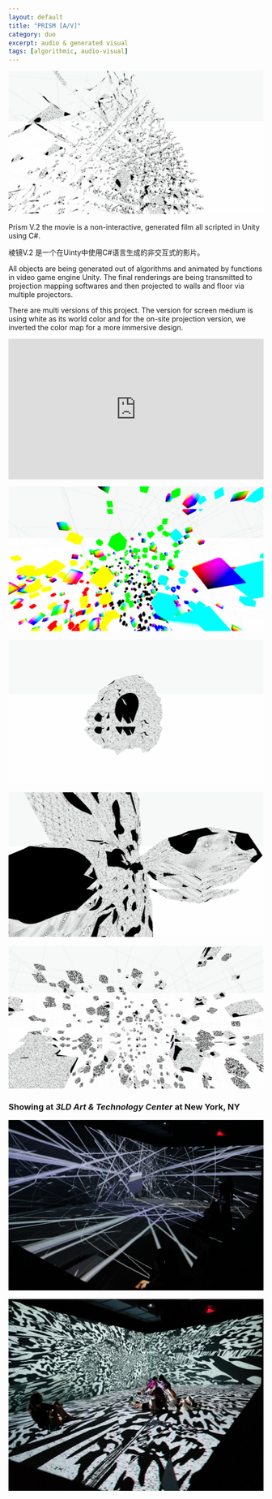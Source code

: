 ```yaml
---
layout: default
title: "PRISM [A/V]"
category: duo
excerpt: audio & generated visual
tags: [algorithmic, audio-visual]
---
```


![sd](/assets/image/prism_av_screen_11.png)

Prism V.2 the movie is a non-interactive, generated film all scripted in Unity using C#.

棱镜V.2 是一个在Uinty中使用C#语言生成的非交互式的影片。

All objects are being generated out of algorithms and animated by functions in video game engine Unity. The final renderings are being transmitted to projection mapping softwares and then projected to walls and floor via multiple projectors.

There are multi versions of this project. The version for screen medium is using white as its world color and for the on-site projection version, we inverted the color map for a more immersive design.

<div style="padding:55% 0 0 0;position:relative;"><iframe src="https://player.vimeo.com/video/350793837?title=0&byline=0&portrait=0" style="position:absolute;top:0;left:0;width:100%;height:100%;" frameborder="0" allow="autoplay; fullscreen" allowfullscreen></iframe></div><script src="https://player.vimeo.com/api/player.js"></script>

![sd](/assets/image/prism_av_screen_12.png)

![sd](/assets/image/prism_av_screen_8.png)

![sd](/assets/image/prism_av_screen_10.png)


![sd](/assets/image/prism_av_screen_13.png)





### Showing at *3LD Art & Technology Center* at New York, NY


![sd](/assets/image/prism_av_onsite_7.jpg)

![sd](/assets/image/prism_av_onsite_14.jpg)
